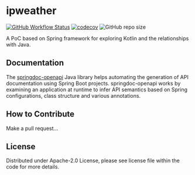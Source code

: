 # ipweather
[![GitHub Workflow Status](https://github.com/NicoMincuzzi/ipweather/workflows/Java%20CI%20with%20Gradle/badge.svg)](https://github.com/NicoMincuzzi/ipweather/actions?query=workflow%3AJava%20CI%20with%20Gradle)
[![codecov](https://codecov.io/gh/NicoMincuzzi/ipweather/branch/master/graph/badge.svg?token=ZIFQSMBMGR)](https://codecov.io/gh/NicoMincuzzi/ipweather)
![GitHub repo size](https://img.shields.io/github/repo-size/NicoMincuzzi/ipweather)

A PoC based on Spring framework for exploring Kotlin and the relationships with Java.

## Documentation
The [springdoc-openapi](https://github.com/springdoc/springdoc-openapi) Java library helps automating the generation of API documentation using Spring Boot projects. springdoc-openapi works by examining an application at runtime to infer API semantics based on Spring configurations, class structure and various annotations.

## How to Contribute
Make a pull request...

## License
Distributed under Apache-2.0 License, please see license file within the code for more details.
